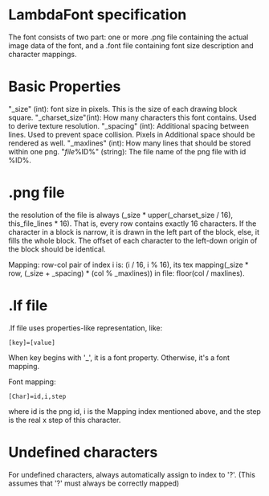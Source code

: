 LambdaFont specification
=====
The font consists of two part: one or more .png file containing the actual image data of the font, and a .font file containing font size description and character mappings.

Basic Properties
=====
"_size" (int): font size in pixels. This is the size of each drawing block square.
"_charset_size"(int): How many characters this font contains. Used to derive texture resolution.
"_spacing" (int): Additional spacing between lines. Used to prevent space collision. Pixels in Additional space should be rendered as well.
"_maxlines" (int): How many lines that should be stored within one png.
"_file_%ID%" (string): The file name of the png file with id %ID%.

.png file
=====
the resolution of the file is always (_size * upper(_charset_size / 16), this_file_lines * 16). That is, every row contains exactly 16 characters.
If the character in a block is narrow, it is drawn in the left part of the block, else, it fills the whole block.
The offset of each character to the left-down origin of the block should be identical.

Mapping: row-col pair of index i is: (i / 16, i % 16), its tex mapping(_size * row, (_size + _spacing) * (col % _maxlines)) in file: floor(col / maxlines).

.lf file
=====
.lf file uses  properties-like representation, like:
```
[key]=[value]
```
When key begins with '_', it is a font property. Otherwise, it's a font mapping.

Font mapping:
```
[Char]=id,i,step
```
where id is the png id, i is the Mapping index mentioned above, and the step is the real x step of this character.

Undefined characters
=====
For undefined characters, always automatically assign to index to '?'. (This assumes that '?' must always be correctly mapped)
